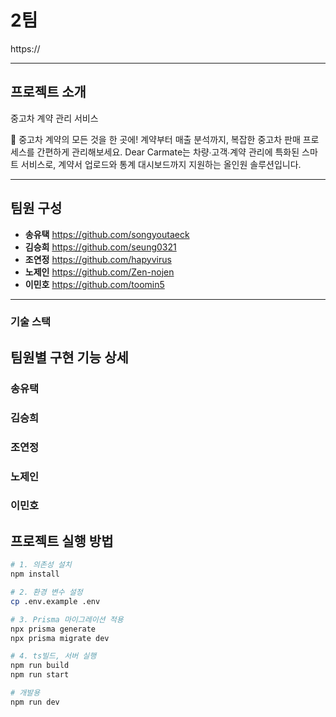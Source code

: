 # 2팀

https://

---

## 프로젝트 소개

중고차 계약 관리 서비스

🚗 중고차 계약의 모든 것을 한 곳에!
계약부터 매출 분석까지, 복잡한 중고차 판매 프로세스를 간편하게 관리해보세요.
Dear Carmate는 차량∙고객∙계약 관리에 특화된 스마트 서비스로, 계약서 업로드와 통계 대시보드까지 지원하는 올인원 솔루션입니다.

---

## 팀원 구성

- **송유택** https://github.com/songyoutaeck
- **김승희** https://github.com/seung0321
- **조연정** https://github.com/hapyvirus
- **노제인** https://github.com/Zen-nojen
- **이민호** https://github.com/toomin5

---

### 기술 스택

## 팀원별 구현 기능 상세

### 송유택

### 김승희

### 조연정

### 노제인

### 이민호


## 프로젝트 실행 방법

```bash
# 1. 의존성 설치
npm install

# 2. 환경 변수 설정
cp .env.example .env

# 3. Prisma 마이그레이션 적용
npx prisma generate
npx prisma migrate dev

# 4. ts빌드, 서버 실행
npm run build
npm run start

# 개발용
npm run dev
```
